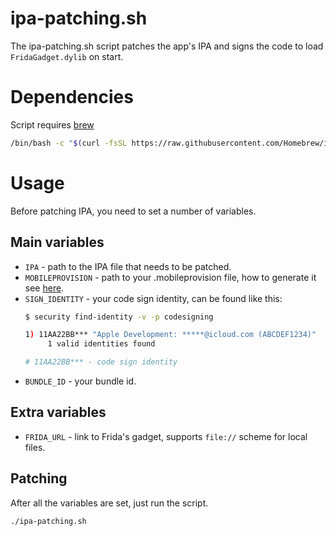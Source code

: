 # ipa-patching.sh

The ipa-patching.sh script patches the app's IPA and signs the code to load `FridaGadget.dylib` on start.

# Dependencies

Script requires [brew](https://github.com/Homebrew/brew)

```bash
/bin/bash -c "$(curl -fsSL https://raw.githubusercontent.com/Homebrew/install/master/install.sh)"
```

# Usage

Before patching IPA, you need to set a number of variables.

## Main variables

- `IPA` - path to the IPA file that needs to be patched.
- `MOBILEPROVISION` - path to your .mobileprovision file, how to generate it see [here]().
- `SIGN_IDENTITY` - your code sign identity, can be found like this:
    ```bash
    $ security find-identity -v -p codesigning
    
    1) 11AA22BB*** "Apple Development: *****@icloud.com (ABCDEF1234)"
         1 valid identities found
    
    # 11AA22BB*** - code sign identity
    ```
- `BUNDLE_ID` - your bundle id.

## Extra variables

- `FRIDA_URL` - link to Frida's gadget, supports `file://` scheme for local files.

## Patching

After all the variables are set, just run the script.

```bash
./ipa-patching.sh
```

